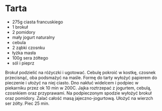 # Tarta

- 275g ciasta francuskiego 
- 1 brokuł
- 2 pomidory 
- mały jogurt naturalny 
- cebula 
- 2 ząbki czosnku 
- łyżka masła 
- 100g sera żółtego 
- sól i pieprz 
  
Brokuł podzielić na różyczki i ugotować. Cebulę pokroić w kostkę, czosnek przecisnąć, oba podsmażyć na maśle. Formę do tarty wyłożyć papierem do pieczenie i ułożyć na niej ciasto. Dno nakłuć widelcem i podpiec w piekarniku przez ok 10 min w 200C. Jajka roztrzepać z jogurtem, cebulą, czosnkiem oraz przyprawami. Na podpieczonym spodzie wyłożyć brokuł oraz pomidory. Zalać całość masą jajeczno-jogurtową. Ułożyć na wierzch ser żółty. Piec 25 min. 